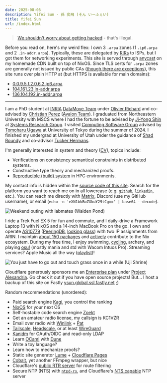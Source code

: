 ```yaml
---
date: 2025-08-05
description: Yifei Sun - 孫 奕飛 (そん いーふぇい)
title: Yifei Sun
url: /index.html
---
```


> [We shouldn't worry about getting hacked](https://otel.ysun.co/public-dashboards/55f1b79c57bb40cd96a871ec6197f02e) - that's illegal.

Before you read on, here's my weird flex: I own 3 `.arpa` zones (1 `.ip6.arpa` and 2 `.in-addr.arpa`). Typically, these are delegated by [RIRs](https://en.wikipedia.org/wiki/Regional_Internet_registry) to ISPs, but I got them for networking experiments. This site is served through [anycast](https://en.wikipedia.org/wiki/Anycast) on my homemade CDN built on top of NixOS.
Since TLS certs for `.arpa` zones are generally not issued by public CAs ([though there are exceptions](https://vojk.au/posts/how_to_get_a_ip6_arpa_tls_certificate/)), this site runs over plain HTTP at (but HTTPS is available for main domains):

- [0.0.9.5.f.2.0.6.2.ip6.arpa](http://0.0.9.5.f.2.0.6.2.ip6.arpa)
- [104.161.23.in-addr.arpa](http://104.161.23.in-addr.arpa)
- [136.104.192.in-addr.arpa](http://136.104.192.in-addr.arpa)

---

I am a PhD student at [INRIA](https://www.inria.fr) [DataMove Team](https://team.inria.fr/datamove) under [Olivier Richard](https://datamove.imag.fr/olivier.richard) and co-advised by [Christian Perez](https://graal.ens-lyon.fr/~cperez/web/doku.php/start) ([Avalon Team](https://avalon.ens-lyon.fr)).
I graduated from Northeastern University with MSCS where I had the fortune to be advised by [Ji-Yong Shin](https://www.jiyongshin.info) at [Systems Research Group](https://srg.khoury.northeastern.edu).
I visited [Computing Software Group](https://www.csg.ci.i.u-tokyo.ac.jp/en) advised by [Tomoharu Ugawa](https://tugawa.github.io/index-e.html) at University of Tokyo during the summer of 2024.
I finished my undergrad at University of Utah under the guidance of [Shad Roundy](https://iss.mech.utah.edu/shad-roundy) and co-advisor [Tucker Hermans](https://robot-learning.cs.utah.edu/thermans).

I'm generally interested in system and theory ([CV](/cv)), topics include:

- Verifications on consistency semantical constraints in distributed systems.
- Constructive type theory and mechanized proofs.
- [Reproducible (build) system](https://reproducible-builds.org) in HPC environments.

My contact info is hidden within the [source code of this site](https://github.com/search?q=repo%3Astepbrobd%2Fysun+%22hidden%3A+true%22+%22external%3A+https%3A%2F%2F%22+%22layout%3A+redirect.vto%22&type=code).
Search for the platform you want to reach me on in all lowercase (e.g. [`github`](/github), [`linkedin`](/linkedin), etc.).
You can reach me directly with [Matrix](/matrix), Discord (use my GitHub username), or email (`echo -n 'eXN1bkBoZXkuY29tCg==' | base64 --decode`).

![Weekend outing with labmates (Walden Pond)](/assets/static/img/home-1.avif)

I ride a Trek Fuel EX 5 for fun and commute, and I daily-drive a Framework Laptop 13 with NixOS and a 14-inch MacBook Pro on the go.
I own and operate [AS10779](/10779) ([PeeringDB](/peeringdb), [looking glass](https://bgp.tools/lg/10779)) with two IP assignments from ARIN.
I maintain [about 150 packages](https://repology.org/maintainers/?search=ysun%40hey.com) and [actively](https://github.com/NixOS/nixpkgs/issues?q=involves%3Astepbrobd) contribute to the Nix ecosystem.
During my free time, I enjoy swimming, [cycling](/strava), archery, and playing [osu!](/osu) (mostly mania and std with Wacom Intuos Pro).
Streaming services? Apple Music all the way ([playlist](/music))!

![You just have to go out and touch grass once in a while (Uji Shrine)](/assets/static/img/home-2.avif)

Cloudflare generously sponsors me an [Enterprise plan](https://www.cloudflare.com/plans/enterprise/) under [Project Alexandria](https://www.cloudflare.com/lp/project-alexandria/).
Go check it out if you have open source projects!
But... I host a backup of this site on Fastly [ysun.global.ssl.fastly.net](https://ysun.global.ssl.fastly.net) ;)

Random recommendations (unordered):

- Paid search engine [Kagi](https://kagi.com), you control the ranking
- [NixOS](https://nixos.org) for your next OS
- Self-hostable code search engine [Zoekt](https://github.com/sourcegraph/zoekt)
- Get an amateur radio license, my callsign is KC1VZR
- Email over radio with [Winlink](https://winlink.org) + [Pat](https://github.com/la5nta/pat)
- [Tailscale](https://tailscale.com), [Headscale](https://github.com/juanfont/headscale), or at least [WireGuard](https://www.wireguard.com)
- [Kanidm](https://kanidm.com) for OAuth/OIDC and read-only LDAP
- Learn [OCaml](https://ocaml.org) with [Dune](https://dune.build)
- Write a toy language?
- Learn how to mechanize proofs?
- Static site generator [Lume](https://github.com/lumeland/lume) + [Cloudflare Pages](https://pages.cloudflare.com)
- [Cobalt](https://cobalt.tools/about/general), yet another FFmpeg wrapper, but nice
- Cloudflare's [public RTR server](https://github.com/cloudflare/rpki-rtr-client) for route filtering
- Secure NTP (NTS) with [`ntpd-rs`](https://github.com/pendulum-project/ntpd-rs), and Cloudflare's [NTS capable](https://developers.cloudflare.com/time-services/nts/) NTP server
